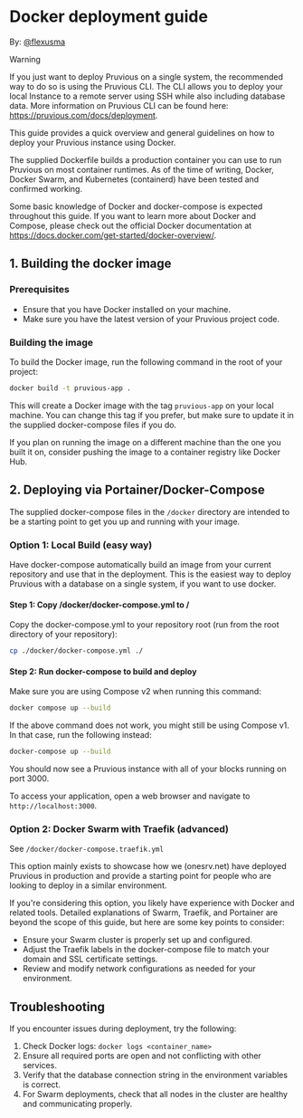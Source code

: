 # Docker deployment guide

By: [@flexusma](https://github.com/Flexusma)

> [!WARNING]
> If you just want to deploy Pruvious on a single system, the recommended way to do so is using the Pruvious CLI.
> The CLI allows you to deploy your local Instance to a remote server using SSH while also including database data.
> More information on Pruvious CLI can be found here: https://pruvious.com/docs/deployment.


This guide provides a quick overview and general guidelines on how to deploy your Pruvious instance using Docker.

The supplied Dockerfile builds a production container you can use to run Pruvious on most container runtimes.
As of the time of writing, Docker, Docker Swarm, and Kubernetes (containerd) have been tested and confirmed working.

Some basic knowledge of Docker and docker-compose is expected throughout this guide.
If you want to learn more about Docker and Compose, please check out the official Docker documentation at https://docs.docker.com/get-started/docker-overview/.

## 1. Building the docker image

### Prerequisites

- Ensure that you have Docker installed on your machine.
- Make sure you have the latest version of your Pruvious project code.

### Building the image

To build the Docker image, run the following command in the root of your project:

```bash
docker build -t pruvious-app .
```

This will create a Docker image with the tag `pruvious-app` on your local machine. You can change this tag if you prefer, but make sure to update it in the supplied docker-compose files if you do.

If you plan on running the image on a different machine than the one you built it on, consider pushing the image to a container registry like Docker Hub.

## 2. Deploying via Portainer/Docker-Compose

The supplied docker-compose files in the `/docker` directory are intended to be a starting point to get you up and running with your image.

### Option 1: Local Build (easy way)

Have docker-compose automatically build an image from your current repository and use that in the deployment.
This is the easiest way to deploy Pruvious with a database on a single system, if you want to use docker.


#### Step 1: Copy /docker/docker-compose.yml to /

Copy the docker-compose.yml to your repository root (run from the root directory of your repository):

```bash
cp ./docker/docker-compose.yml ./
```

#### Step 2: Run docker-compose to build and deploy

Make sure you are using Compose v2 when running this command:

```bash
docker compose up --build
```

If the above command does not work, you might still be using Compose v1. In that case, run the following instead:

```bash
docker-compose up --build
```

You should now see a Pruvious instance with all of your blocks running on port 3000.

To access your application, open a web browser and navigate to `http://localhost:3000`.

### Option 2: Docker Swarm with Traefik (advanced)

See `/docker/docker-compose.traefik.yml`

This option mainly exists to showcase how we (onesrv.net) have deployed Pruvious in production and provide a starting point for people who are looking to deploy in a similar environment.

If you're considering this option, you likely have experience with Docker and related tools. Detailed explanations of Swarm, Traefik, and Portainer are beyond the scope of this guide, but here are some key points to consider:

- Ensure your Swarm cluster is properly set up and configured.
- Adjust the Traefik labels in the docker-compose file to match your domain and SSL certificate settings.
- Review and modify network configurations as needed for your environment.

## Troubleshooting

If you encounter issues during deployment, try the following:

1. Check Docker logs: `docker logs <container_name>`
2. Ensure all required ports are open and not conflicting with other services.
3. Verify that the database connection string in the environment variables is correct.
4. For Swarm deployments, check that all nodes in the cluster are healthy and communicating properly.
